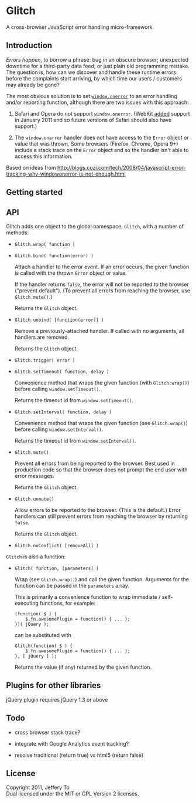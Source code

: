 Glitch
======

A cross-browser JavaScript error handling micro-framework.



Introduction
------------

_Errors happen_, to borrow a phrase: bug in an obscure browser; unexpected downtime for a third-party data feed; or just plain old programming mistake. The question is, how can we discover and handle these runtime errors before the complaints start arriving, by which time our users / customers may already be gone?

The most obvious solution is to set [`window.onerror`][1] to an error handling and/or reporting function, although there are two issues with this approach:

1.  Safari and Opera do not support `window.onerror`. (WebKit [added][2] support in January 2011 and so future versions of Safari should also have support.)

2.  The `window.onerror` handler does not have access to the `Error` object or value that was thrown. Some browsers (Firefox, Chrome, Opera 9+) include a stack trace on the `Error` object and so the handler isn't able to access this information.

Based on ideas from http://blogs.cozi.com/tech/2008/04/javascript-error-tracking-why-windowonerror-is-not-enough.html

[1]: https://developer.mozilla.org/en/DOM/window.onerror
     "window.onerror - MDN Docs"
[2]: https://bugs.webkit.org/show_bug.cgi?id=8519
     "Bug 8519 &ndash; WebCore doesn't fire window.onerror event when uncaught JavaScript exceptions are thrown"



Getting started
---------------




API
---

Glitch adds one object to the global namespace, `Glitch`, with a number of methods:

*   `Glitch.wrap( function )`

*   `Glitch.bind( function(error) )`

    Attach a handler to the error event. If an error occurs, the given function is called with the thrown `Error` object or value.

    If the handler returns `false`, the error will not be reported to the browser ("prevent default"). (To prevent all errors from reaching the browser, use `Glitch.mute()`.)

    Returns the `Glitch` object.

*   `Glitch.unbind( [function(error)] )`

    Remove a previously-attached handler. If called with no arguments, all handlers are removed.

    Returns the `Glitch` object.

*   `Glitch.trigger( error )`

*   `Glitch.setTimeout( function, delay )`

    Convenience method that wraps the given function (with `Glitch.wrap()`) before calling `window.setTimeout()`.

    Returns the timeout id from `window.setTimeout()`.

*   `Glitch.setInterval( function, delay )`

    Convenience method that wraps the given function (see `Glitch.wrap()`) before calling `window.setInterval()`.

    Returns the timeout id from `window.setInterval()`.

*   `Glitch.mute()`

    Prevent all errors from being reported to the browser. Best used in production code so that the browser does not prompt the end user with error messages.

    Returns the `Glitch` object.

*   `Glitch.unmute()`

    Allow errors to be reported to the browser. (This is the default.) Error handlers can still prevent errors from reaching the browser by returning `false`.

    Returns the `Glitch` object.

*   `Glitch.noConflict( [removeAll] )`

`Glitch` is also a function:

*   `Glitch( function, [parameters] )`

    Wrap (see `Glitch.wrap()`) and call the given function. Arguments for the function can be passed in the `parameters` array.

    This is primarily a convenience function to wrap immediate / self-executing functions, for example:

        (function( $ ) {
            $.fn.awesomePlugin = function() { ... };
        })( jQuery );

    can be substituted with

        Glitch(function( $ ) {
            $.fn.awesomePlugin = function() { ... };
        }, [ jQuery ] );

    Returns the value (if any) returned by the given function.


Plugins for other libraries
---------------------------

jQuery plugin requires jQuery 1.3 or above



Todo
----

*   cross browser stack trace?

*   integrate with Google Analytics event tracking?

*   resolve traditional (return true) vs html5 (return false)


License
-------

Copyright 2011, Jeffery To  
Dual licensed under the MIT or GPL Version 2 licenses.

